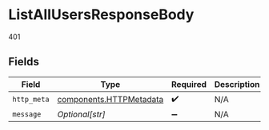 # ListAllUsersResponseBody

401


## Fields

| Field                                                              | Type                                                               | Required                                                           | Description                                                        | Example                                                            |
| ------------------------------------------------------------------ | ------------------------------------------------------------------ | ------------------------------------------------------------------ | ------------------------------------------------------------------ | ------------------------------------------------------------------ |
| `http_meta`                                                        | [components.HTTPMetadata](../../models/components/httpmetadata.md) | :heavy_check_mark:                                                 | N/A                                                                |                                                                    |
| `message`                                                          | *Optional[str]*                                                    | :heavy_minus_sign:                                                 | N/A                                                                | Unauthorized                                                       |